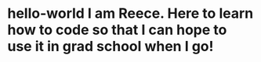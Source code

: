 # hello-world I am Reece. Here to learn how to code so that I can hope to use it in grad school when I go! 
